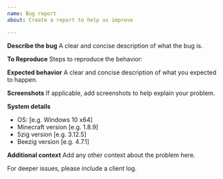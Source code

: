 ```yaml
---
name: Bug report
about: Create a report to help us improve

---
```


**Describe the bug**
A clear and concise description of what the bug is.

**To Reproduce**
Steps to reproduce the behavior:


**Expected behavior**
A clear and concise description of what you expected to happen.

**Screenshots**
If applicable, add screenshots to help explain your problem.

**System details**
 - OS: [e.g. Windows 10 x64]
 - Minecraft version [e.g. 1.8.9]
 - 5zig version [e.g. 3.12.5]
 - Beezig version [e.g. 4.7.1]


**Additional context**
Add any other context about the problem here.

For deeper issues, please include a client log.
